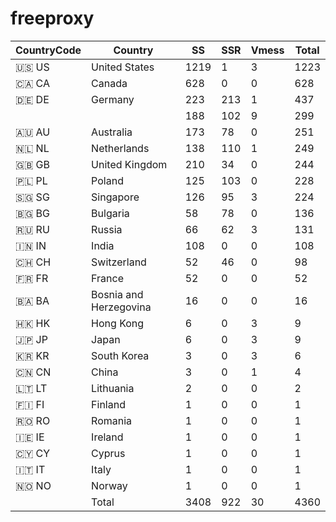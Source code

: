 # freeproxy

|CountryCode|Country|SS|SSR|Vmess|Total|
|  ----  | ----  |  ----  | ----  |  ----  | ----  |
|🇺🇸 US|United States|1219|1|3|1223|
|🇨🇦 CA|Canada|628|0|0|628|
|🇩🇪 DE|Germany|223|213|1|437|
| ||188|102|9|299|
|🇦🇺 AU|Australia|173|78|0|251|
|🇳🇱 NL|Netherlands|138|110|1|249|
|🇬🇧 GB|United Kingdom|210|34|0|244|
|🇵🇱 PL|Poland|125|103|0|228|
|🇸🇬 SG|Singapore|126|95|3|224|
|🇧🇬 BG|Bulgaria|58|78|0|136|
|🇷🇺 RU|Russia|66|62|3|131|
|🇮🇳 IN|India|108|0|0|108|
|🇨🇭 CH|Switzerland|52|46|0|98|
|🇫🇷 FR|France|52|0|0|52|
|🇧🇦 BA|Bosnia and Herzegovina|16|0|0|16|
|🇭🇰 HK|Hong Kong|6|0|3|9|
|🇯🇵 JP|Japan|6|0|3|9|
|🇰🇷 KR|South Korea|3|0|3|6|
|🇨🇳 CN|China|3|0|1|4|
|🇱🇹 LT|Lithuania|2|0|0|2|
|🇫🇮 FI|Finland|1|0|0|1|
|🇷🇴 RO|Romania|1|0|0|1|
|🇮🇪 IE|Ireland|1|0|0|1|
|🇨🇾 CY|Cyprus|1|0|0|1|
|🇮🇹 IT|Italy|1|0|0|1|
|🇳🇴 NO|Norway|1|0|0|1|
||Total|3408|922|30|4360|

